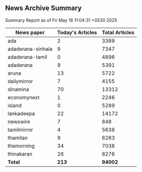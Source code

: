 <!-- @format -->
## News Archive Summary

Summary Report as of Fri May 16 11:04:31 +0530 2025

| News paper         | Today's Articles | Total Articles |
|--------------------|------------------|----------------|
| ada               | 2          | 3389        |
| adaderana-sinhala               | 9          | 7347        |
| adaderana-tamil               | 0          | 4896        |
| adaderana               | 9          | 5391        |
| aruna               | 13          | 5722        |
| dailymirror               | 7          | 4155        |
| dinamina               | 70          | 13312        |
| economynext               | 1          | 2246        |
| island               | 0          | 5289        |
| lankadeepa               | 22          | 14172        |
| newswire               | 7          | 848        |
| tamilmirror               | 4          | 5638        |
| thamilan               | 9          | 6283        |
| themorning               | 34          | 7038        |
| thinakaran               | 26          | 8276        |
| **Total**          | **213**      | **94002** |

